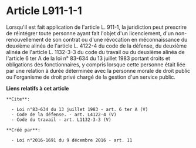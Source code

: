 # Article L911-1-1

Lorsqu'il est fait application de l'article L. 911-1, la juridiction peut prescrire de réintégrer toute personne ayant fait
l'objet d'un licenciement, d'un non-renouvellement de son contrat ou d'une révocation en méconnaissance du deuxième alinéa de
l'article L. 4122-4 du code de la défense, du deuxième alinéa de l'article L. 1132-3-3 du code du travail ou du deuxième
alinéa de l'article 6 ter A de la loi n° 83-634 du 13 juillet 1983 portant droits et obligations des fonctionnaires, y
compris lorsque cette personne était liée par une relation à durée déterminée avec la personne morale de droit public ou
l'organisme de droit privé chargé de la gestion d'un service public.

**Liens relatifs à cet article**

	**Cite**:

	  - Loi n°83-634 du 13 juillet 1983 - art. 6 ter A (V)
	  - Code de la défense. - art. L4122-4 (V)
	  - Code du travail - art. L1132-3-3 (V)

	**Créé par**:

	  - Loi n°2016-1691 du 9 décembre 2016 - art. 11
